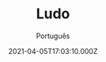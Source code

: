 ---
id: '786c6bc8-9c1a-449a-98a9-e4061420a063'
type: 'movie' # Filme, Série, Anime
title: "Ludo"
synopsis: ["Ludo é sobre o efeito borboleta e como, apesar de todo o caos e multidão do mundo, todas as nossas vidas estão inextricavelmente conectadas. De uma fita de sexo ressurgida a uma mala de dinheiro velhaca, quatro histórias totalmente diferentes se sobrepõem aos caprichos do destino, do acaso e de um criminoso excêntrico.",
]
originalTitle: "लूडो"
date: '2021-04-05T17:03:10.000Z'
update: '2021-04-05T17:03:10.000Z'
releaseDate: '2020-11-12T03:00:00.000Z'
imdb:
  rating: '7.6' # 8.5
  id: '' # tt0470752
duration: '2h 30 Min'
trailer:
  urls: [
    'BY-0SbSF2dE',
  ]
tags: ['1080p']
genre: ['Ação', 'Comédia', 'Crime'] #
quality: 'WEB-DL' # BluRay, WEB-DL, HDTV, WEB-DL4K, WEB-DLe
format: 'Mkv' # MKV, MP4, TS
audio: 'Português, Hindi' # Dublado, Legendado, Dual Audio, Dub & Leg
subtitle: 'Português' # Português, inglês,
size: '5.43 GB' # 4.8 GB
audioQuality: 10
videoQuality: 10
directors: []
#  - name: 'Lana Wachowski'
#    image: ''
#  - name: 'Lilly Wachowski'
#    image: ''
cast: []
#  - name: 'Keanu Reeves'
#    image: ''
#    characterName: 'Neo'
writers: []
#  - name: ''
#    image: ''
maturityRating:
  age: '' # L , 10, 12, 14, 16, 18
  topics: [''] # Violence, Illegal drugs, Inappropriate Language, Legal Drugs, Sexual Content, Extreme Violence
###########################################
download:
  
  - url: 'magnet:?xt=urn:btih:a492024da99b6315ac2c84b015e23fa92ceb04dc&dn=Ludo.2020.1080p.NF.WEB-DL.DD5.1.x264.DUAL-TDF&tr=udp%3a%2f%2ftracker.opentrackr.org%3a1337%2fannounce&tr=udp%3a%2f%2ftracker.openbittorrent.com%3a80%2fannounce&tr=udp%3a%2f%2ftracker.trackerfix.com%3a80%2fannounce&tr=udp%3a%2f%2ftracker.coppersurfer.tk%3a6969%2fannounce&tr=udp%3a%2f%2ftracker.leechers-paradise.org%3a6969%2fannounce&tr=udp%3a%2f%2feddie4.nl%3a6969%2fannounce&tr=udp%3a%2f%2fp4p.arenabg.com%3a1337%2fannounce&tr=udp%3a%2f%2fexplodie.org%3a6969%2fannounce&tr=udp%3a%2f%2fzer0day.ch%3a1337%2fannounce'
    resolution: '1080p' # 720p, 1080p, 4K,
    audio: 'Dual Áudio' # Dublado, Legendado, Dual Audio
    size: '' # 4.8 GB
    quality: '' # BluRay, WEB-DL
    format: '' # MKV
images:
  cover: '/assets/movies/ludo.jpg'
  background: '/assets/movies/'
---